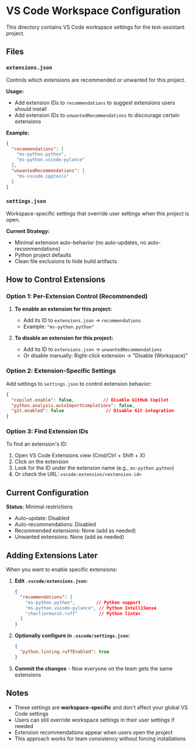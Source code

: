 # VS Code Workspace Configuration

This directory contains VS Code workspace settings for the test-assistant project.

## Files

### `extensions.json`
Controls which extensions are recommended or unwanted for this project.

**Usage:**
- Add extension IDs to `recommendations` to suggest extensions users should install
- Add extension IDs to `unwantedRecommendations` to discourage certain extensions

**Example:**
```json
{
  "recommendations": [
    "ms-python.python",
    "ms-python.vscode-pylance"
  ],
  "unwantedRecommendations": [
    "ms-vscode.cpptools"
  ]
}
```

### `settings.json`
Workspace-specific settings that override user settings when this project is open.

**Current Strategy:**
- Minimal extension auto-behavior (no auto-updates, no auto-recommendations)
- Python project defaults
- Clean file exclusions to hide build artifacts

## How to Control Extensions

### Option 1: Per-Extension Control (Recommended)

1. **To enable an extension for this project:**
   - Add its ID to `extensions.json` → `recommendations`
   - Example: `"ms-python.python"`

2. **To disable an extension for this project:**
   - Add its ID to `extensions.json` → `unwantedRecommendations`
   - Or disable manually: Right-click extension → "Disable (Workspace)"

### Option 2: Extension-Specific Settings

Add settings to `settings.json` to control extension behavior:

```json
{
  "copilot.enable": false,           // Disable GitHub Copilot
  "python.analysis.autoImportCompletions": false,
  "git.enabled": false                // Disable Git integration
}
```

### Option 3: Find Extension IDs

To find an extension's ID:
1. Open VS Code Extensions view (Cmd/Ctrl + Shift + X)
2. Click on the extension
3. Look for the ID under the extension name (e.g., `ms-python.python`)
4. Or check the URL: `vscode:extension/<extension-id>`

## Current Configuration

**Status:** Minimal restrictions
- Auto-update: Disabled
- Auto-recommendations: Disabled
- Recommended extensions: None (add as needed)
- Unwanted extensions: None (add as needed)

## Adding Extensions Later

When you want to enable specific extensions:

1. **Edit `.vscode/extensions.json`:**
   ```json
   {
     "recommendations": [
       "ms-python.python",        // Python support
       "ms-python.vscode-pylance", // Python IntelliSense
       "charliermarsh.ruff"        // Python linter
     ]
   }
   ```

2. **Optionally configure in `.vscode/settings.json`:**
   ```json
   {
     "python.linting.ruffEnabled": true
   }
   ```

3. **Commit the changes** - Now everyone on the team gets the same extensions

## Notes

- These settings are **workspace-specific** and don't affect your global VS Code settings
- Users can still override workspace settings in their user settings if needed
- Extension recommendations appear when users open the project
- This approach works for team consistency without forcing installations
